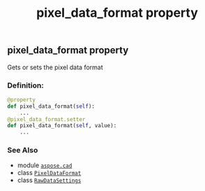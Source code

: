 ﻿---
title: pixel_data_format property
second_title: Aspose.CAD for Python via .NET API References
description: 
type: docs
weight: 90
url: /python-net/aspose.cad/rawdatasettings/pixel_data_format/
is_root: false
---

## pixel_data_format property


Gets or sets the pixel data format
### Definition:
```python
@property
def pixel_data_format(self):
    ...
@pixel_data_format.setter
def pixel_data_format(self, value):
    ...
```

### See Also
* module [`aspose.cad`](../../)
* class [`PixelDataFormat`](/cad/python-net/aspose.cad/pixeldataformat)
* class [`RawDataSettings`](/cad/python-net/aspose.cad/rawdatasettings)
